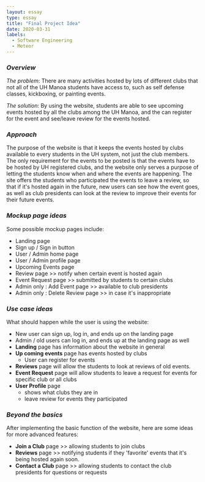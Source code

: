 ```yaml
---
layout: essay
type: essay
title: "Final Project Idea"
date: 2020-03-31
labels:
  - Software Engineering
  - Meteor
---
```


### *Overview*
*The problem*: There are many activities hosted by lots of different
clubs that not all of the UH Manoa students have access to, such as 
self defense classes, kickboxing, or painting events.

*The solution*: By using the website, students are able to see upcoming
events hosted by all the clubs among the UH Manoa, and 
the can register for the event and see/leave review for the events hosted.

### *Approach*
The purpose of the website is that it keeps the events hosted by clubs
available to every students in the UH system, not just the club members. 
The only requirement for the events to be posted is that
the events have to be hosted by UH registered clubs, and the website
only serves a purpose of letting the students know when and where
the events are happening. The site offers the students who participated
the events to leave a review, so that if it's hosted again in the 
future, new users can see how the event goes, as well as club presidents
can look at the review to improve their events for their future events. 

### *Mockup page ideas*
Some possible mockup pages include:
* Landing page
* Sign up / Sign in button
* User / Admin home page
* User / Admin profile page
* Upcoming Events page
* Review page >> notify when certain event is hosted again
* Event Request page >> submitted by students to certain clubs
* Admin only : Add Event page >> available to club presidents
* Admin only : Delete Review page >> in case it's inappropriate 

### *Use case ideas*
What should happen while the user is using the website:
* New user can sign up, log in, and ends up on the landing page
* Admin / old users can log in, and ends up at the landing page as well
* **Landing** page has information about the website in general
* **Up coming events** page has events hosted by clubs
  * User can register for events
* **Reviews** page will allow the students to look at reviews of old events.
* **Event Request** page will allow students to leave a request for 
events for specific club or all clubs
* **User Profile** page
  * shows what clubs they are in
  * leave review for events they participated

### *Beyond the basics*
After implementing the basic function of the website, here are some 
ideas for more advanced features:
* **Join a Club** page >> allowing students to join clubs
* **Reviews** page >> notifying students if they 'favorite' events that
it's being hosted again soon. 
* **Contact a Club** page >> allowing students to contact the club
presidents for questions or requests

